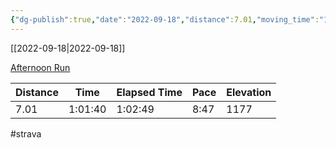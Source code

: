 ```yaml
---
{"dg-publish":true,"date":"2022-09-18","distance":7.01,"moving_time":"1:01:40","elapsed_time":"1:02:49","pace":"8:47","total_elevation_gain":1177,"url":"https://www.strava.com/activities/7830962303","permalink":"/01-personal/strava/2022-09-18-afternoon-run/","dgPassFrontmatter":true}
---
```



[[2022-09-18\|2022-09-18]]

[Afternoon Run](https://www.strava.com/activities/7830962303)

| Distance | Time    | Elapsed Time | Pace | Elevation |
| -------- | ------- | ------------ | ---- | --------- |
| 7.01     | 1:01:40 | 1:02:49      | 8:47 | 1177      |




#strava

